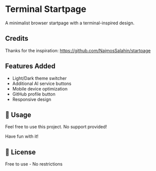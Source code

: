 # Terminal Startpage

A minimalist browser startpage with a terminal-inspired design.

##  Credits
Thanks for the inspiration: https://github.com/NajmosSalahin/startpage

##  Features Added
- Light/Dark theme switcher
- Additional AI service buttons
- Mobile device optimization
- GitHub profile button
- Responsive design


## 🚀 Usage
Feel free to use this project. No support provided!

Have fun with it!

## 📄 License
Free to use - No restrictions

